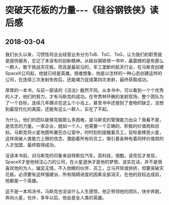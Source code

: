 突破天花板的力量---《硅谷钢铁侠》读后感
=================

2018-03-04
-----------------

我们长久以来，习惯性将企业经营业务分为ToB、ToC、ToG，认为我们的职责就是提供服务，忘记了本该有的创新精神。从硅谷钢铁侠一书中，最震撼的是有那么一群人，敢于挑战天花板，而且是最前沿的，军工垄断的航天行业，在马斯克创建SpaceX公司起，他就已经是英雄。很难想象，他是以怎样的一种心态创建这样的公司，在连续三次发射失败后，还能竭力促成第四次发射，最终获取成功。

厚厚的一本书，与前一部读的《活法》截然不同，从本书中，可以看到一个个优秀的人才，他们的努力，才有马斯克的成功。在夸贾林环礁的发射现场，整个团队为了一个目标，连续几年蹲点在这么个小岛上，甚至书中还提到了食物的缺乏，没想到最现代化的美国，还能有这么一群人，实在了不起。

为什么，他们的团队能够克服那么多困难，是马斯克的管理能力出众？我看不是，是信念的力量。一家企业，就如一个人，也需要一个正确的、积极的价值观和目标。马斯克将火星地图布置在办公室中，时时刻刻提醒着员工，目标是移民火星，这样突破人类能力上限的信念，激励着所有的员工，吸引着各种有着同样价值观的人才加盟，最终取得成功。

没读本书前，对马斯克的印象来自特斯拉汽车，高科技，很酷，读完后才发现，SpaceX才是他倾注心力的公司，在火星退休才是他的梦想。说实在话，并不是很喜欢他的为人，偏显无情，不入他眼的伙伴、员工，立马开除或排挤，但要突破天花板，必须要有这样强硬派，所有阻碍进度的因素全部消灭，在他的目标达成前，他都是一个英雄。

这不是一本鸡汤书，马斯克也没谈什么人生感悟，他正带领他的团队，快步奔跑，奔向火星，也许，多年以后，他会是全人类的英雄。